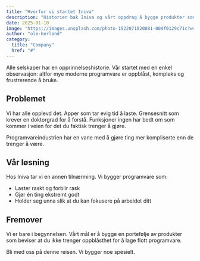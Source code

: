 ```yaml
---
title: "Hvorfor vi startet Iniva"
description: "Historien bak Iniva og vårt oppdrag å bygge produkter som betyr noe."
date: 2025-01-10
image: "https://images.unsplash.com/photo-1522071820081-009f0129c71c?w=1200&h=800&fit=crop"
author: "ole-herland"
category:
  title: "Company"
  href: "#"
---
```


Alle selskaper har en opprinnelseshistorie. Vår startet med en enkel observasjon: altfor mye moderne programvare er oppblåst, kompleks og frustrerende å bruke.

## Problemet

Vi har alle opplevd det. Apper som tar evig tid å laste. Grensesnitt som krever en doktorgrad for å forstå. Funksjoner ingen har bedt om som kommer i veien for det du faktisk trenger å gjøre.

Programvareindustrien har en vane med å gjøre ting mer kompliserte enn de trenger å være.

## Vår løsning

Hos Iniva tar vi en annen tilnærming. Vi bygger programvare som:

- Laster raskt og forblir rask
- Gjør én ting ekstremt godt
- Holder seg unna slik at du kan fokusere på arbeidet ditt

## Fremover

Vi er bare i begynnelsen. Vårt mål er å bygge en portefølje av produkter som beviser at du ikke trenger oppblåsthet for å lage flott programvare.

Bli med oss på denne reisen. Vi bygger noe spesielt.
